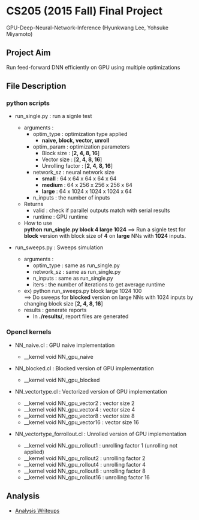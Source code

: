 # CS205 (2015 Fall) Final Project
GPU-Deep-Neural-Network-Inference
(Hyunkwang Lee, Yohsuke Miyamoto)

## Project Aim
Run feed-forward DNN efficiently on GPU using multiple optimizations

## File Description
### python scripts

- run_single.py : run a signle test
    - arguments : 
        - optim_type : optimization type applied
            - **naive, block, vector, unroll**
        - optim_param : optimization parameters
            - Block size : [**2, 4, 8, 16**]
            - Vector size : [**2, 4, 8, 16**]
            - Unrolling factor : [**2, 4, 8, 16**]
        - network_sz : neural network size
            - **small** : 64 x 64 x 64 x 64 x 64
            - **medium** :  64 x 256 x 256 x 256 x 64
            - **large** :  64 x 1024 x 1024 x 1024 x 64
        - n_inputs : the number of inputs
    - Returns
        - valid : check if parallel outputs match with serial results
        - runtime : GPU runtime
    - How to use\
        **python run_single.py block 4 large 1024**
    ==> Run a signle test for **block** version with block size of **4** on **large** NNs with **1024** inputs.
    
- run_sweeps.py : Sweeps simulation
    - arguments : 
        - optim_type : same as run_single.py
        - network_sz : same as run_single.py
        - n_inputs : same as run_single.py
        - iters : the number of iterations to get average runtime
    - ex) python run_sweeps.py block large 1024 100\
    ==> Do sweeps for **blocked** version on large NNs with 1024 inputs by changing block size [**2, 4, 8, 16**]
    - results : generate reports
        - In **./results/**, report files are generated

### Opencl kernels
* NN_naive.cl : GPU naive implementation
    - __kernel void NN_gpu_naive
* NN_blocked.cl : Blocked version of GPU implementation
    - __kernel void NN_gpu_blocked
* NN_vectortype.cl : Vectorized version of GPU implementation
    - __kernel void NN_gpu_vector2 : vector size 2
    - __kernel void NN_gpu_vector4 : vector size 4
    - __kernel void NN_gpu_vector8 : vector size 8
    - __kernel void NN_gpu_vector16 : vector size 16
 
* NN_vectortype_forrollout.cl : Unrolled version of GPU implementation
    - __kernel void NN_gpu_rollout1 : unrolling factor 1 (unrolling not applied)
    - __kernel void NN_gpu_rollout2 : unrolling factor 2
    - __kernel void NN_gpu_rollout4 : unrolling factor 4
    - __kernel void NN_gpu_rollout8 : unrolling factor 8
    - __kernel void NN_gpu_rollout16 : unrolling factor 16

## Analysis
- [Analysis Writeups](https://github.com/ymiyamot/GPU-Deep-Neural-Network-Inference/analysis.md)
